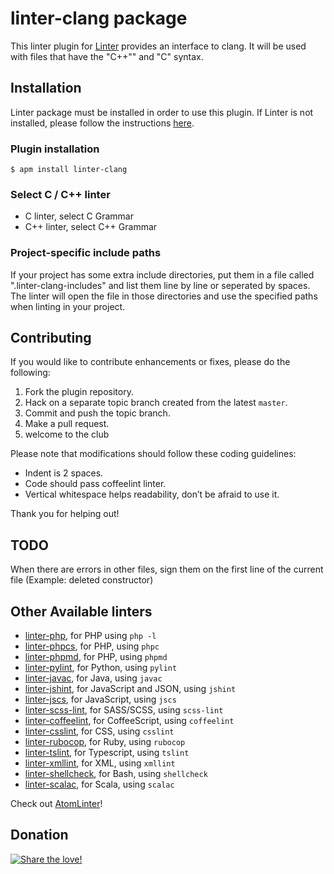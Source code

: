 # linter-clang package

This linter plugin for [Linter](https://github.com/AtomLinter/Linter) provides an interface to clang. It will be used with files that have the "C++"" and "C" syntax.

## Installation
Linter package must be installed in order to use this plugin. If Linter is not installed, please follow the instructions [here](https://github.com/AtomLinter/Linter).

### Plugin installation
```
$ apm install linter-clang
```

### Select C / C++ linter
- C linter, select C Grammar
- C++ linter, select C++ Grammar

### Project-specific include paths
If your project has some extra include directories, put them in a file called ".linter-clang-includes" and list them line by line or seperated by spaces.
The linter will open the file in those directories and use the specified paths when linting in your project.

## Contributing
If you would like to contribute enhancements or fixes, please do the following:

1. Fork the plugin repository.
1. Hack on a separate topic branch created from the latest `master`.
1. Commit and push the topic branch.
1. Make a pull request.
1. welcome to the club

Please note that modifications should follow these coding guidelines:

- Indent is 2 spaces.
- Code should pass coffeelint linter.
- Vertical whitespace helps readability, don’t be afraid to use it.

Thank you for helping out!

## TODO
When there are errors in other files, sign them on the first line of the current file
(Example: deleted constructor)
## Other Available linters
- [linter-php](https://atom.io/packages/linter-php), for PHP using `php -l`
- [linter-phpcs](https://atom.io/packages/linter-phpcs), for PHP, using `phpc`
- [linter-phpmd](https://atom.io/packages/linter-phpmd), for PHP, using `phpmd`
- [linter-pylint](https://atom.io/packages/linter-pylint), for Python, using `pylint`
- [linter-javac](https://atom.io/packages/linter-javac), for Java, using `javac`
- [linter-jshint](https://atom.io/packages/linter-jshint), for JavaScript and JSON, using `jshint`
- [linter-jscs](https://atom.io/packages/linter-jscs), for JavaScript, using `jscs`
- [linter-scss-lint](https://atom.io/packages/linter-scss-lint), for SASS/SCSS, using `scss-lint`
- [linter-coffeelint](https://atom.io/packages/linter-coffeelint), for CoffeeScript, using `coffeelint`
- [linter-csslint](https://atom.io/packages/linter-csslint), for CSS, using `csslint`
- [linter-rubocop](https://atom.io/packages/linter-rubocop), for Ruby, using `rubocop`
- [linter-tslint](https://atom.io/packages/linter-tslint), for Typescript, using `tslint`
- [linter-xmllint](https://atom.io/packages/linter-xmllint), for XML, using `xmllint`
- [linter-shellcheck](https://atom.io/packages/linter-shellcheck), for Bash, using `shellcheck`
- [linter-scalac](https://atom.io/packages/linter-scalac), for Scala, using `scalac`

Check out [AtomLinter](https://github.com/AtomLinter)!

## Donation
[![Share the love!](https://chewbacco-stuff.s3.amazonaws.com/donate.png)](https://www.paypal.com/cgi-bin/webscr?cmd=_s-xclick&hosted_button_id=KXUYS4ARNHCN8)
